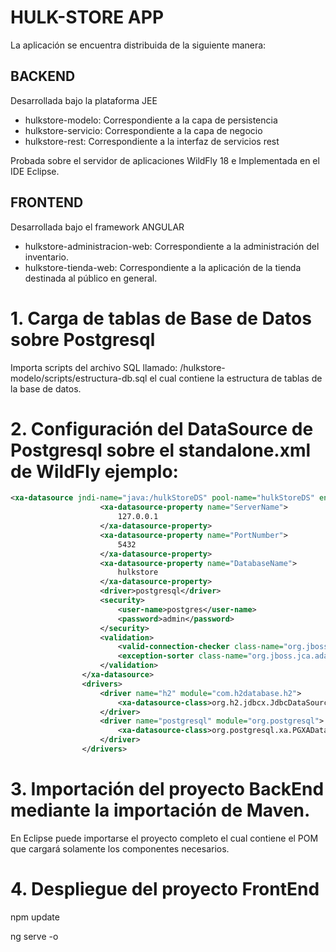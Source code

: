 # HULK-STORE APP

La aplicación se encuentra distribuida de la siguiente manera:

## BACKEND

Desarrollada bajo la plataforma JEE

- hulkstore-modelo: Correspondiente a la capa de persistencia
- hulkstore-servicio: Correspondiente a la capa de negocio
- hulkstore-rest: Correspondiente a la interfaz de servicios rest

Probada sobre el servidor de aplicaciones WildFly 18 e Implementada en el IDE Eclipse.

## FRONTEND

Desarrollada bajo el framework ANGULAR

- hulkstore-administracion-web: Correspondiente a la administración del inventario.
- hulkstore-tienda-web: Correspondiente a la aplicación de la tienda destinada al público en general. 


# 1. Carga de tablas de Base de Datos sobre Postgresql

Importa scripts del archivo SQL llamado: /hulkstore-modelo/scripts/estructura-db.sql el cual contiene la estructura de tablas de la base de datos.

# 2. Configuración del DataSource de Postgresql sobre el standalone.xml de WildFly ejemplo:

```xml
<xa-datasource jndi-name="java:/hulkStoreDS" pool-name="hulkStoreDS" enabled="true" use-java-context="true">
                    <xa-datasource-property name="ServerName">
                        127.0.0.1
                    </xa-datasource-property>
                    <xa-datasource-property name="PortNumber">
                        5432
                    </xa-datasource-property>
                    <xa-datasource-property name="DatabaseName">
                        hulkstore
                    </xa-datasource-property>
                    <driver>postgresql</driver>
                    <security>
                        <user-name>postgres</user-name>
                        <password>admin</password>
                    </security>
                    <validation>
                        <valid-connection-checker class-name="org.jboss.jca.adapters.jdbc.extensions.postgres.PostgreSQLValidConnectionChecker"/>
                        <exception-sorter class-name="org.jboss.jca.adapters.jdbc.extensions.postgres.PostgreSQLExceptionSorter"/>
                    </validation>
                </xa-datasource>
                <drivers>
                    <driver name="h2" module="com.h2database.h2">
                        <xa-datasource-class>org.h2.jdbcx.JdbcDataSource</xa-datasource-class>
                    </driver>
                    <driver name="postgresql" module="org.postgresql">
                        <xa-datasource-class>org.postgresql.xa.PGXADataSource</xa-datasource-class>
                    </driver>
                </drivers>
```

# 3. Importación del proyecto BackEnd mediante la importación de Maven.

En Eclipse puede importarse el proyecto completo el cual contiene el POM que cargará solamente los componentes necesarios.

# 4. Despliegue del proyecto FrontEnd

npm update

ng serve -o

